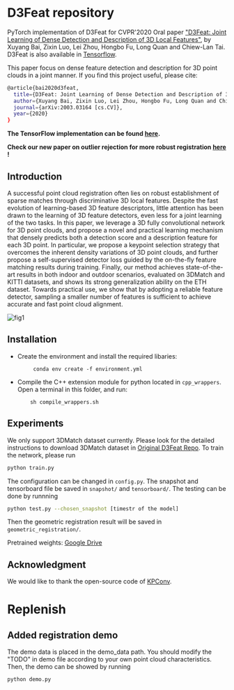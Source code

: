 # D3Feat repository

PyTorch implementation of D3Feat for CVPR'2020 Oral paper ["D3Feat: Joint Learning of Dense Detection and Description of 3D Local Features"](https://arxiv.org/abs/2003.03164), by Xuyang Bai, Zixin Luo, Lei Zhou, Hongbo Fu, Long Quan and Chiew-Lan Tai. D3Feat is also available in [Tensorflow](https://github.com/XuyangBai/D3Feat).

This paper focus on dense feature detection and description for 3D point clouds in a joint manner. If you find this project useful, please cite:

```bash
@article{bai2020d3feat,
  title={D3Feat: Joint Learning of Dense Detection and Description of 3D Local Features},
  author={Xuyang Bai, Zixin Luo, Lei Zhou, Hongbo Fu, Long Quan and Chiew-Lan Tai},
  journal={arXiv:2003.03164 [cs.CV]},
  year={2020}
}

```

**The TensorFlow implementation can be found [here](https://github.com/XuyangBai/D3Feat).**

**Check our new paper on outlier rejection for more robust registration [here](https://github.com/XuyangBai/PointDSC) !**

## Introduction

A successful point cloud registration often lies on robust establishment of sparse matches through discriminative 3D local features. Despite the fast evolution of learning-based 3D feature descriptors, little attention has been drawn to the learning of 3D feature detectors, even less for a joint learning of the two tasks. In this paper, we leverage a 3D fully convolutional network for 3D point clouds, and propose a novel and practical learning mechanism that densely predicts both a detection score and a description feature for each 3D point. In particular, we propose a keypoint selection strategy that overcomes the inherent density variations of 3D point clouds, and further propose a self-supervised detector loss guided by the on-the-fly feature matching results during training. Finally, our method achieves state-of-the-art results in both indoor and outdoor scenarios, evaluated on 3DMatch and KITTI datasets, and shows its strong generalization ability on the ETH dataset. Towards practical use, we show that by adopting a reliable feature detector, sampling a smaller number of features is sufficient to achieve accurate and fast point cloud alignment.

![fig1](figures/detection.png)

## Installation

* Create the environment and install the required libaries:

           conda env create -f environment.yml

* Compile the C++ extension module for python located in `cpp_wrappers`. Open a terminal in this folder, and run:

          sh compile_wrappers.sh

## Experiments

We only support 3DMatch dataset currently. Please look for the detailed instructions to download 3DMatch dataset in [Original D3Feat Repo](https://github.com/XuyangBai/D3Feat). To train the network, please run 
```sh
python train.py
```
The configuration can be changed in `config.py`. The snapshot and tensorboard file be saved in `snapshot/` and `tensorboard/`. The testing can be done by runnning
```sh
python test.py --chosen_snapshot [timestr of the model]
```
Then the geometric registration result will be saved in `geometric_registration/`.

Pretrained weights: [Google Drive](https://drive.google.com/file/d/1aE_Fkt9Cw3Dgq8MbgW5CGCxhy9f5P_Yu/view?usp=sharing)

## Acknowledgment

We would like to thank the open-source code of [KPConv](https://github.com/HuguesTHOMAS/KPConv-PyTorch).


# Replenish
## Added registration demo
The demo data is placed in the demo_data path.
You should modify the "TODO" in demo file according to your own point cloud characteristics. Then, the demo can be showed by running 
```sh
python demo.py
```

